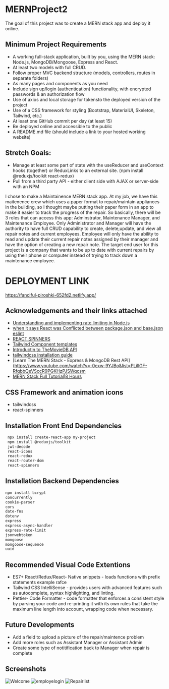 # MERNProject2
The goal of this project was to create a MERN stack app and deploy it online.

## Minimum Project Requirements
- A working full-stack application, built by you, using the MERN stack: Node.js, MongoDB/Mongoose, Express and React.
- At least two models with full CRUD.
- Follow proper MVC backend structure (models, controllers, routes in separate folders)
- As many pages and components as you need
- Include sign up/login (authentication) functionality, with encrypted passwords & an authorization flow
- Use of axios and local storage for tokensto the deployed version of the project 
- Use of a CSS framework for styling (Bootstrap, MaterialUI, Skeleton, Tailwind, etc.)
- At least one GitHub commit per day (at least 15)
- Be deployed online and accessible to the public
- A README.md file (should include a link to your hosted working website) 

## Stretch Goals:
- Manage at least some part of state with the useReducer and useContext hooks (together) or ReduxLinks to an external site. (npm install @reduxjs/toolkit react-redux) 
- Pull from a third party API - either client side with AJAX or server-side with an NPM

I chose to make a Maintainence MERN stack app. At my job, we have this maitenence crew which uses a paper format to repair/maintain appliances in the building, so I thought maybe putting their paper form in an app to make it easier to track the progress of the repair.
So basically, there will be 3 roles that can access this app: Adminstrator, Maintenance Manager, and Maintenance Employee.
Only Administrator and Manager will have the authority to have full CRUD capability to create, delete,update, and view all repair notes and current employees. Employee will only have the ability to read and update their current repair notes assigned by their manager and have the option of creating a new repair note. 
 The target end user for this project is a company that wants to be up to date with current repairs by using their phone or computer instead of trying to track down a maintenance employee. 

# DEPLOYMENT LINK
https://fanciful-piroshki-652fd2.netlify.app/

## Acknowledgements and their links attached

 - [Understanding and implementing rate limiting in Node.js](https://blog.logrocket.com/rate-limiting-node-js/)
 - [when it says React was Conflicted between  package.json and base.json eslint](https://www.youtube.com/watch?v=LKS-ppJugGk)
 - [REACT SPINNERS](https://www.davidhu.io/react-spinners/)
 - [Tailwind Component templates](https://tailwindcomponents.com/component/form-with-file-input/)
 - [Introductin to TheMovieDB API](https://www.youtube.com/watch?v=bpHtxx_wmqw)
 - [tailwindcss installation guide](https://tailwindcss.com/docs/guides/create-react-app)
 - [Learn The MERN Stack - Express & MongoDB Rest API](https://www.youtube.com/watch?v=-0exw-9YJBo&list=PLillGF-RfqbbQeVSccR9PGKHzPJSWqcsm
 - [MERN Stack Full Tutorial|8 Hours](https://www.youtube.com/watch?v=CvCiNeLnZ00)





## CSS Framework and animation icons
- tailwindcss
- react-spinners


## Installation Front End Dependencies
```bash
 npx install create-react-app my-project
 npm install @reduxjs/toolkit
 jwt-decode
 react-icons
 react-redux
 react-router-dom
 react-spinners

```

## Installation Backend Dependencies

```bash
npm install bcrypt
concurrently
cookie-parser
cors
date-fns
dotenv
express
express-async-handler
express-rate-limit
jsonwebtoken
mongoose
mongoose-sequence
uuid

```

## Recommended Visual Code Extentions
- ES7+ React/Redux/React- Native snippets - loads functions with prefix statements example rafce
- Tailwind CSS IntelliSense - provides users with advanced features such as autocomplete, syntax highlighting, and linting.
- Pettier- Code Formatter - code formatter that enforces a consistent style by parsing your code and re-printing it with its own rules that take the maximum line length into account, wrapping code when necessary.

## Future Developments
- Add a field to upload a picture of the repair/maintence problem
- Add more roles such as Assistant Manager or Assistant Admin
- Create some type of notitification back to Manager when repair is complete
    
## Screenshots

![Welcome](https://user-images.githubusercontent.com/110546643/202365645-cf25d699-bb6c-45a8-8907-70e2cabd0c99.JPG)
![employelogin](https://user-images.githubusercontent.com/110546643/202365659-de16368c-775f-453c-beb4-eb6d2d79a5b3.JPG)
![Repairlist](https://user-images.githubusercontent.com/110546643/202365664-23c8eb4b-8c3c-4712-b9ea-3ff777ac572f.JPG)


